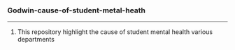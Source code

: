 ### Godwin-cause-of-student-metal-heath
---
1. This repository highlight the cause of student mental health various departments
